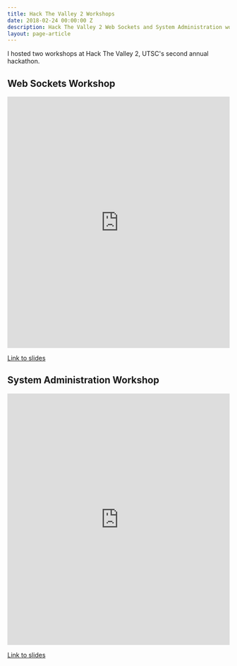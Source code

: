 ```yaml
---
title: Hack The Valley 2 Workshops
date: 2018-02-24 00:00:00 Z
description: Hack The Valley 2 Web Sockets and System Administration workshop slides.
layout: page-article
---
```


I hosted two workshops at Hack The Valley 2, UTSC's second annual hackathon.

## Web Sockets Workshop

<iframe src="https://docs.google.com/presentation/d/e/2PACX-1vS5lLjoqkRq1m5fjqFh7wvHUDMtuo2IOAFESr1ofXPGtEWBDtm5pscPLpKahhALxIqsL6hZsFOAfNP6/embed?start=false&loop=false&delayms=3000" frameborder="0" width="100%" height="569" allowfullscreen="true" mozallowfullscreen="true" webkitallowfullscreen="true"></iframe>

[Link to slides](https://goo.gl/rV8Sib)

## System Administration Workshop

<iframe src="https://docs.google.com/presentation/d/e/2PACX-1vS77aTUFq4L9osWkTZtPYl8j069OHCBeR29wLh4LOjiB5kMTygCAQrYTcNUFcMM1XFJkdGrMjLGDO1-/embed?start=false&loop=false&delayms=3000" frameborder="0" width="100%" height="569" allowfullscreen="true" mozallowfullscreen="true" webkitallowfullscreen="true"></iframe>

[Link to slides](https://goo.gl/RJmMP9)
